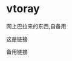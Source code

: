 # vtoray
网上巴拉来的东西,自备用

<a href="https://raw.githubusercontent.com/BlingCc233/vtoray/master/v2mess.txt" target="_blank" style="text-decoration: none;">这是链接</a>

<a href="https://bit.ly/xiaoyaoguanshijiedingyue" target="_blank" style="text-decoration: none;">备用链接</a>
